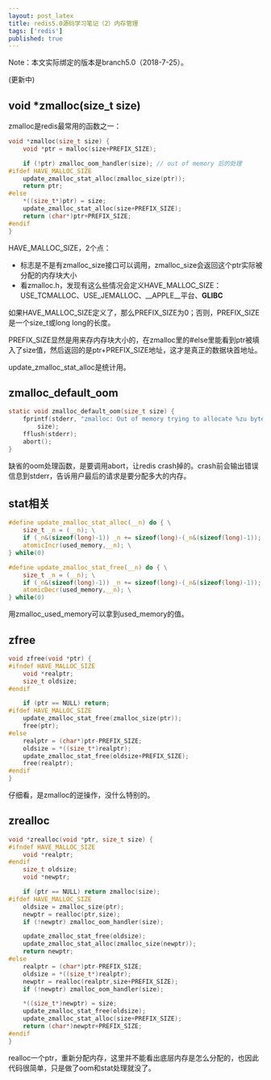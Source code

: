 ```yaml
---
layout: post_latex
title: redis5.0源码学习笔记（2）内存管理
tags: ['redis']
published: true
---
```


Note：本文实际绑定的版本是branch5.0（2018-7-25）。

(更新中)

<!--more-->

## void *zmalloc(size_t size)

zmalloc是redis最常用的函数之一：

```c
void *zmalloc(size_t size) {
    void *ptr = malloc(size+PREFIX_SIZE);

    if (!ptr) zmalloc_oom_handler(size); // out of memory 后的处理
#ifdef HAVE_MALLOC_SIZE
    update_zmalloc_stat_alloc(zmalloc_size(ptr));
    return ptr;
#else
    *((size_t*)ptr) = size;
    update_zmalloc_stat_alloc(size+PREFIX_SIZE);
    return (char*)ptr+PREFIX_SIZE;
#endif
}
```

HAVE_MALLOC_SIZE，2个点：

- 标志是不是有zmalloc_size接口可以调用，zmalloc_size会返回这个ptr实际被分配的内存块大小
- 看zmalloc.h，发现有这么些情况会定义HAVE_MALLOC_SIZE：USE_TCMALLOC、USE_JEMALLOC、__APPLE__平台、__GLIBC__


如果HAVE_MALLOC_SIZE定义了，那么PREFIX_SIZE为0；否则，PREFIX_SIZE是一个size_t或long long的长度。

PREFIX_SIZE显然是用来存内存块大小的，在zmalloc里的#else里能看到ptr被填入了size值，然后返回的是ptr+PREFIX_SIZE地址，这才是真正的数据块首地址。


update_zmalloc_stat_alloc是统计用。


## zmalloc_default_oom

```c
static void zmalloc_default_oom(size_t size) {
    fprintf(stderr, "zmalloc: Out of memory trying to allocate %zu bytes\n",
        size);
    fflush(stderr);
    abort();
}
```

缺省的oom处理函数，是要调用abort，让redis crash掉的。crash前会输出错误信息到stderr，告诉用户最后的请求是要分配多大的内存。


## stat相关

```c
#define update_zmalloc_stat_alloc(__n) do { \
    size_t _n = (__n); \
    if (_n&(sizeof(long)-1)) _n += sizeof(long)-(_n&(sizeof(long)-1)); \
    atomicIncr(used_memory,__n); \
} while(0)

#define update_zmalloc_stat_free(__n) do { \
    size_t _n = (__n); \
    if (_n&(sizeof(long)-1)) _n += sizeof(long)-(_n&(sizeof(long)-1)); \
    atomicDecr(used_memory,__n); \
} while(0)
```

用zmalloc_used_memory可以拿到used_memory的值。


## zfree

```c
void zfree(void *ptr) {
#ifndef HAVE_MALLOC_SIZE
    void *realptr;
    size_t oldsize;
#endif

    if (ptr == NULL) return;
#ifdef HAVE_MALLOC_SIZE
    update_zmalloc_stat_free(zmalloc_size(ptr));
    free(ptr);
#else
    realptr = (char*)ptr-PREFIX_SIZE;
    oldsize = *((size_t*)realptr);
    update_zmalloc_stat_free(oldsize+PREFIX_SIZE);
    free(realptr);
#endif
}
```

仔细看，是zmalloc的逆操作，没什么特别的。


## zrealloc

```c
void *zrealloc(void *ptr, size_t size) {
#ifndef HAVE_MALLOC_SIZE
    void *realptr;
#endif
    size_t oldsize;
    void *newptr;

    if (ptr == NULL) return zmalloc(size);
#ifdef HAVE_MALLOC_SIZE
    oldsize = zmalloc_size(ptr);
    newptr = realloc(ptr,size);
    if (!newptr) zmalloc_oom_handler(size);

    update_zmalloc_stat_free(oldsize);
    update_zmalloc_stat_alloc(zmalloc_size(newptr));
    return newptr;
#else
    realptr = (char*)ptr-PREFIX_SIZE;
    oldsize = *((size_t*)realptr);
    newptr = realloc(realptr,size+PREFIX_SIZE);
    if (!newptr) zmalloc_oom_handler(size);

    *((size_t*)newptr) = size;
    update_zmalloc_stat_free(oldsize);
    update_zmalloc_stat_alloc(size+PREFIX_SIZE);
    return (char*)newptr+PREFIX_SIZE;
#endif
}
```

realloc一个ptr，重新分配内存，这里并不能看出底层内存是怎么分配的，也因此代码很简单，只是做了oom和stat处理就没了。